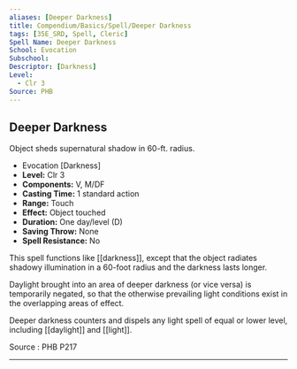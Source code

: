 ```yaml
---
aliases: [Deeper Darkness]
title: Compendium/Basics/Spell/Deeper Darkness
tags: [35E_SRD, Spell, Cleric]
Spell Name: Deeper Darkness
School: Evocation
Subschool: 
Descriptor: [Darkness]
Level:
  - Clr 3
Source: PHB
---
```



## Deeper Darkness

Object sheds supernatural shadow in 60-ft. radius.

*   Evocation [Darkness]
*   **Level:** Clr 3
*   **Components:** V, M/DF
*   **Casting Time:** 1 standard action
*   **Range:** Touch
*   **Effect:** Object touched
*   **Duration:** One day/level (D)
*   **Saving Throw:** None
*   **Spell Resistance:** No

This spell functions like [[darkness]], except that the object radiates shadowy illumination in a 60-foot radius and the darkness lasts longer.

Daylight brought into an area of deeper darkness (or vice versa) is temporarily negated, so that the otherwise prevailing light conditions exist in the overlapping areas of effect.

Deeper darkness counters and dispels any light spell of equal or lower level, including [[daylight]] and [[light]].

Source : PHB P217

---
